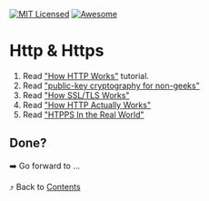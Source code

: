 [![MIT Licensed][icon-mit]][license]
[![Awesome][icon-awesome]][awesome]
&nbsp;&nbsp;&nbsp;&nbsp;&nbsp;&nbsp;

# Http & Https


1. Read ["How HTTP Works"](https://howhttps.works/) tutorial.
1. Read ["public-key cryptography for non-geeks"](https://blog.vrypan.net/2013/08/28/public-key-cryptography-for-non-geeks/)
1. Read ["How SSL/TLS Works"](https://certs.securetrust.com/support/support-how-ssl-works.php)
1. Read ["How HTTP Actually Works"](https://robertheaton.com/2014/03/27/how-does-https-actually-work/)
1. Read ["HTPPS In the Real World"](https://robertheaton.com/2018/11/28/https-in-the-real-world/)

## Done?

➡️ Go forward to ...

⤴️ Back to [Contents](../contents.md)

[icon-chat]: https://img.shields.io/badge/chat-on%20telegram-blue.svg
[icon-mit]: https://img.shields.io/badge/license-MIT-blue.svg
[icon-awesome]: https://cdn.rawgit.com/sindresorhus/awesome/d7305f38d29fed78fa85652e3a63e154dd8e8829/media/badge.svg
[license]: https://github.com/Kottans/web/blob/master/LICENSE.md
[awesome]: https://github.com/sindresorhus/awesome
